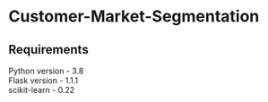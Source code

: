 # Customer-Market-Segmentation

## Requirements

Python version - 3.8 <br>
Flask version - 1.1.1 <br>
scikit-learn - 0.22 <br>
